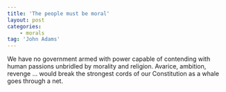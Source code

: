 ```yaml
---
title: 'The people must be moral'
layout: post
categories:
    - morals
tag: 'John Adams'
---
```


We have no government armed with power capable of contending with human passions unbridled by morality and religion. Avarice, ambition, revenge … would break the strongest cords of our Constitution as a whale goes through a net.